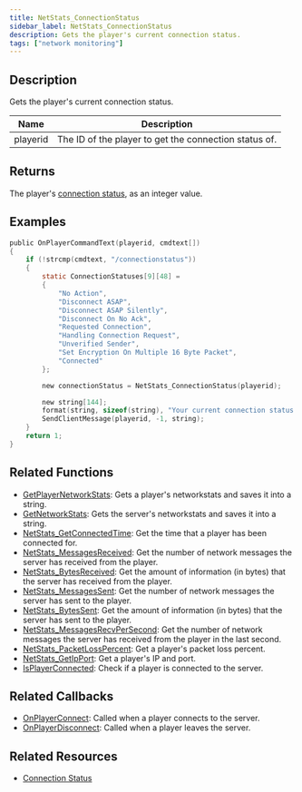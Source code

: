 ```yaml
---
title: NetStats_ConnectionStatus
sidebar_label: NetStats_ConnectionStatus
description: Gets the player's current connection status.
tags: ["network monitoring"]
---
```


## Description

Gets the player's current connection status.

| Name     | Description                                           |
| -------- | ----------------------------------------------------- |
| playerid | The ID of the player to get the connection status of. |

## Returns

The player's [connection status](../resources/connectionstatus), as an integer value.

## Examples

```c
public OnPlayerCommandText(playerid, cmdtext[])
{
    if (!strcmp(cmdtext, "/connectionstatus"))
    {
        static ConnectionStatuses[9][48] = 
        {
            "No Action",
            "Disconnect ASAP",
            "Disconnect ASAP Silently",
            "Disconnect On No Ack",
            "Requested Connection",
            "Handling Connection Request",
            "Unverified Sender",
            "Set Encryption On Multiple 16 Byte Packet",
            "Connected"
        };

        new connectionStatus = NetStats_ConnectionStatus(playerid);

        new string[144];
        format(string, sizeof(string), "Your current connection status: %s", ConnectionStatuses[connectionStatus]);
        SendClientMessage(playerid, -1, string);
    }
    return 1;
}
```

## Related Functions

- [GetPlayerNetworkStats](GetPlayerNetworkStats): Gets a player's networkstats and saves it into a string.
- [GetNetworkStats](GetNetworkStats): Gets the server's networkstats and saves it into a string.
- [NetStats_GetConnectedTime](NetStats_GetConnectedTime): Get the time that a player has been connected for.
- [NetStats_MessagesReceived](NetStats_MessagesReceived): Get the number of network messages the server has received from the player.
- [NetStats_BytesReceived](NetStats_BytesReceived): Get the amount of information (in bytes) that the server has received from the player.
- [NetStats_MessagesSent](NetStats_MessagesSent): Get the number of network messages the server has sent to the player.
- [NetStats_BytesSent](NetStats_BytesSent): Get the amount of information (in bytes) that the server has sent to the player.
- [NetStats_MessagesRecvPerSecond](NetStats_MessagesRecvPerSecond): Get the number of network messages the server has received from the player in the last second.
- [NetStats_PacketLossPercent](NetStats_PacketLossPercent): Get a player's packet loss percent.
- [NetStats_GetIpPort](NetStats_GetIpPort): Get a player's IP and port.
- [IsPlayerConnected](IsPlayerConnected): Check if a player is connected to the server.

## Related Callbacks

- [OnPlayerConnect](../callbacks/OnPlayerConnect): Called when a player connects to the server.
- [OnPlayerDisconnect](../callbacks/OnPlayerDisconnect): Called when a player leaves the server.

## Related Resources

- [Connection Status](../resources/connectionstatus)
